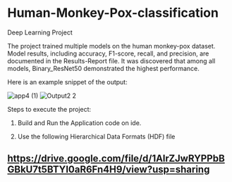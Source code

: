 # Human-Monkey-Pox-classification
Deep Learning Project

The project trained multiple models on the human monkey-pox dataset. Model results, including accuracy, F1-score, recall, and precision, are documented in the Results-Report file. It was discovered that among all models, Binary_ResNet50 demonstrated the highest performance.



Here is an example snippet of the output:



![app4 (1)](https://github.com/Divarshana-Saxena/Human-Monkey-Pox-classification-/assets/140905073/9cba6ca3-c68e-4b44-a139-5064e91a2059)                 ![Output2 2](https://github.com/Divarshana-Saxena/Human-Monkey-Pox-classification-/assets/140905073/4a14030d-3592-4cd5-ba03-b916a65776e4)


Steps to execute the project:

1. Build and Run the Application code on ide.

2. Use the following Hierarchical Data Formats (HDF) file


https://drive.google.com/file/d/1AlrZJwRYPPbBGBkU7t5BTYI0aR6Fn4H9/view?usp=sharing
--
